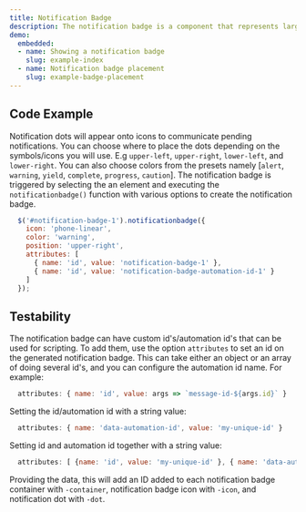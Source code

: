 ```yaml
---
title: Notification Badge
description: The notification badge is a component that represents large functions and data collections will utilize notification functions. It has icon, position, and colors to choose from.
demo:
  embedded:
  - name: Showing a notification badge
    slug: example-index
  - name: Notification badge placement
    slug: example-badge-placement
---
```


## Code Example

Notification dots will appear onto icons to communicate pending notifications. You can choose where to place the dots depending on the symbols/icons you will use. E.g `upper-left`, `upper-right`, `lower-left`, and `lower-right`. You can also choose colors from the presets namely [`alert`, `warning`, `yield`, `complete`, `progress`, `caution`]. The notification badge is triggered by selecting the an element and executing the `notificationbadge()` function with various options to create the notification badge.

```javascript
  $('#notification-badge-1').notificationbadge({
    icon: 'phone-linear',
    color: 'warning',
    position: 'upper-right',
    attributes: [
      { name: 'id', value: 'notification-badge-1' },
      { name: 'id', value: 'notification-badge-automation-id-1' }
    ]
  });
```

## Testability

The notification badge can have custom id's/automation id's that can be used for scripting. To add them, use the option `attributes` to set an id on the generated notification badge. This can take either an object or an array of doing several id's, and you can configure the automation id name. For example:

```js
  attributes: { name: 'id', value: args => `message-id-${args.id}` }
```

Setting the id/automation id with a string value:

```js
  attributes: { name: 'data-automation-id', value: 'my-unique-id' }
```

Setting id and automation id together with a string value:

```js
  attributes: [ {name: 'id', value: 'my-unique-id' }, { name: 'data-automation-id', value: 'my-unique-id' }]
```

Providing the data, this will add an ID added to each notification badge container with `-container`, notification badge icon with `-icon`, and notification dot with `-dot`.

